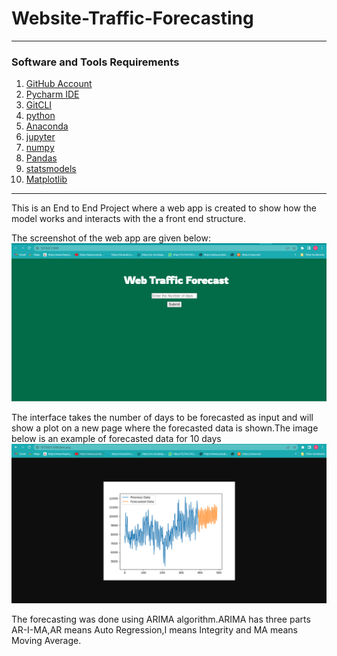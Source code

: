 # Website-Traffic-Forecasting

--------------------------------

### Software and Tools Requirements
1. [GitHub Account](https://www.github.com)<br>
2. [Pycharm IDE](https://www.jetbrains.com/pycharm)<br>
3. [GitCLI](https://git-scm.com/downloads)
4. [python]()
5. [Anaconda]()
6. [jupyter]()
9. [numpy]()
10. [Pandas]()
11. [statsmodels]()
12. [Matplotlib]()
______________________

This is an End to End Project where a web app is created to show how the model works and
interacts with the a front end structure.

The screenshot of the web app are given below:
![Web app](screenshots/pic1.png)

The interface takes the number of days to be forecasted as input 
and will show a plot on a new page where the forecasted data is shown.The
image below is an example of forecasted data for 10 days
![Web app](screenshots/pic2.png)

The forecasting was done using ARIMA algorithm.ARIMA has three 
parts AR-I-MA,AR means Auto Regression,I means Integrity and 
MA means Moving Average.



